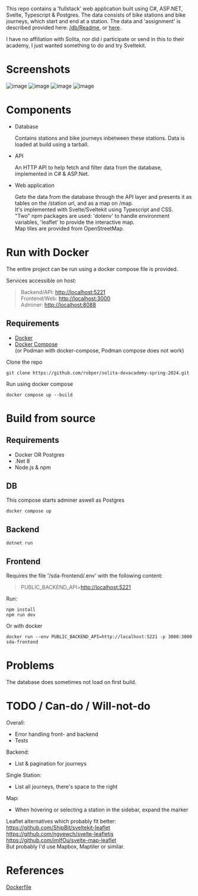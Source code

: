This repo contains a 'fullstack' web application built using C#, ASP.NET, Svelte, Typescript & Postgres.
The data consists of bike stations and bike journeys, which start and end at a station.
The data and 'assignment' is described provided here: [/db/Readme](https://github.com/robper/solita-devacademy-spring-2024/blob/master/db/README.md), or [here](https://github.com/solita/dev-academy-spring-2024-exercise).

I have no affiliation with Solita, nor did i participate or send in this to their academy, I just wanted something to do and try Sveltekit.

# Screenshots
![image](https://github.com/user-attachments/assets/cbe753b5-1a0f-44b8-ad21-c6eed543501e)
![image](https://github.com/user-attachments/assets/c96a6409-b750-4b40-bf41-90377afdbb38)
![image](https://github.com/user-attachments/assets/c6d093c0-bb20-48be-beb4-5f38fc2cc97b)
![image](https://github.com/user-attachments/assets/5ed02ff3-f709-4353-affd-c7e35356b127)

# Components

- Database

    Contains stations and bike journeys inbetween these stations.
    Data is loaded at build using a tarball.
- API

    An HTTP API to help fetch and filter data from the database, implemented in C# & ASP.Net.
- Web application

    Gets the data from the database through the API layer and presents it as tables on the /station url, and as a map on /map.  
    It's implemented with Svelte/Sveltekit using Typescript and CSS.  
    "Two" npm packages are used: 'dotenv' to handle environment variables, 'leaflet' to provide the interactive map.  
    Map tiles are provided from OpenStreetMap.

# Run with Docker

The entire project can be run using a docker compose file is provided.

Services accessible on host:  

>Backend/API: <http://localhost:5221>  
>Frontend/Web: <http://localhost:3000>  
>Adminer: <http://localhost:8088>

## Requirements

- [Docker](https://www.docker.com/community-edition#/download)
- [Docker Compose](https://docs.docker.com/compose/install/)  
(or Podman with docker-compose, Podman compose does not work)

Clone the repo

    git clone https://github.com/robper/solita-devacademy-spring-2024.git

Run using docker compose

    docker compose up --build

# Build from source

## Requirements

- Docker OR Postgres
- .Net 8
- Node.js & npm

## DB

This compose starts adminer aswell as Postgres

    docker compose up

## Backend

    dotnet run

## Frontend

Requires the file '/sda-frontend/.env' with the following content:

>PUBLIC_BACKEND_API=<http://localhost:5221>

Run:

    npm install
    npm run dev

Or with docker

    docker run --env PUBLIC_BACKEND_API=http://localhost:5221 -p 3000:3000 sda-frontend
# Problems

The database does sometimes not load on first build.

# TODO / Can-do / Will-not-do

Overall:

- Error handling front- and backend
- Tests

Backend:

- List & pagination for journeys

Single Station:

- List all journeys, there's space to the right

Map:

- When hovering or selecting a station in the sidebar, expand the marker

Leaflet alternatives which probably fit better:  
<https://github.com/ShipBit/sveltekit-leaflet>  
<https://github.com/ngyewch/svelte-leafletjs>  
<https://github.com/imIfOu/svelte-map-leaflet>  
But probably I'd use Mapbox, Maptiler or similar.


# References

[Dockerfile](https://gist.github.com/aradalvand/04b2cad14b00e5ffe8ec96a3afbb34fb)
